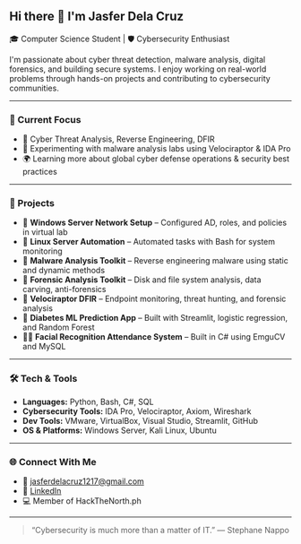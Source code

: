 ## Hi there 👋 I'm Jasfer Dela Cruz

🎓 Computer Science Student | 🛡️ Cybersecurity Enthusiast 

I'm passionate about cyber threat detection, malware analysis, digital forensics, and building secure systems. I enjoy working on real-world problems through hands-on projects and contributing to cybersecurity communities.

---

### 🚀 Current Focus
- 🎯 Cyber Threat Analysis, Reverse Engineering, DFIR
- 🧪 Experimenting with malware analysis labs using Velociraptor & IDA Pro
- 🌍 Learning more about global cyber defense operations & security best practices

---

### 🧩 Projects
- 🔐 **Windows Server Network Setup** – Configured AD, roles, and policies in virtual lab
- 🐧 **Linux Server Automation** – Automated tasks with Bash for system monitoring
- 🧬 **Malware Analysis Toolkit** – Reverse engineering malware using static and dynamic methods
- 🔎 **Forensic Analysis Toolkit** – Disk and file system analysis, data carving, anti-forensics
- 🎯 **Velociraptor DFIR** – Endpoint monitoring, threat hunting, and forensic analysis
- 🤖 **Diabetes ML Prediction App** – Built with Streamlit, logistic regression, and Random Forest
- 🧑‍🎓 **Facial Recognition Attendance System** – Built in C# using EmguCV and MySQL


---

### 🛠️ Tech & Tools
- **Languages:** Python, Bash, C#, SQL  
- **Cybersecurity Tools:** IDA Pro, Velociraptor, Axiom, Wireshark  
- **Dev Tools:** VMware, VirtualBox, Visual Studio, Streamlit, GitHub  
- **OS & Platforms:** Windows Server, Kali Linux, Ubuntu

---

### 🌐 Connect With Me
- 📧 jasferdelacruz1217@gmail.com  
- 🔗 [LinkedIn](https://www.linkedin.com/in/jasfer-dela-cruz/)  
- 💻 Member of HackTheNorth.ph

---

> “Cybersecurity is much more than a matter of IT.” — Stephane Nappo
